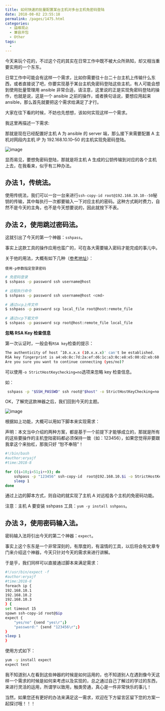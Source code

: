 ```yaml
---
title: 如何快速的批量配置某台主机对多台主机免密码登陆
date: 2018-08-02 23:55:18
permalink: /pages/1475.html
categories:
  - 运维观止
  - 兼容并包
  - Other
tags:
  - 
---
```


今天来玩个花的，不过这个花的其实在日常工作中既不被大众所熟知，却又相当重要实用的一个东东。



日常工作中可能会有这样一个需求，比如你需要往十台二十台主机上传输什么东西，或者直接说了吧，你要实现基于某台主机免密码登陆这些主机，有人可能会想到使用批量管理用 ansible 非常合适，请注意，这里说的正是实现免密码登陆的操作，也就是说，这是一个 ansible 之前的操作，或者换句话说，要想应用起来 ansible，那么首先就要把这个需求给满足了才行。



大家在往下看的时候，不妨也先想想，该如何实现这样一个需求。



我这里再描述一下需求:



那就是现在已经配置好主机 A 为 ansible 的 server 端，那么接下来需要配置 A 主机对网段内主机 IP 为 192.168.10.10–50 的主机实现免密码登陆。





![image](https://tva4.sinaimg.cn/large/008k1Yt0ly1gs31nnlxc1j30m80z4qv5.jpg)





显而易见，要想免密码登陆，那就是将主机 A 生成的公钥传输到对应的各个主机上去，在我看来，似乎有三种办法。



## 办法 1，传统法。



使用传统法，我们可以一台一台来进行`ssh-copy-id root@192.168.10.10--50`秘钥的传输，其中每执行一次都要输入一下对应主机的密码。这种方式耗时费力，自然不是今天的主角，也不是今天想要说的，因此就按下不表。



## 办法 2，使用跳过密码法。



这就引出了今天的第一个神器：`sshpass`。



事实上这款工具的操作应用也蛮广的，可在各大需要输入密码才能完成的事儿中。



关于他的用法，大概有如下几种（[参考地址](https://www.cnblogs.com/vman/p/5530375.html)）：



`使用-p参数指定登录密码`



```sh
# 免密码登录
$ sshpass -p password ssh username@host
 
# 远程执行命令
$ sshpass -p password ssh username@host <cmd>
 
# 通过scp上传文件
$ sshpass -p password scp local_file root@host:remote_file 
 
# 通过scp下载文件
$ sshpass -p password scp root@host:remote_file local_file
```



**忽略 RSA Key 检查信息**



第一次认证时，一般会有`RSA key`检查的提示：



```sh
The authenticity of host ’10.x.x.x (10.x.x.x)' can't be established.
RSA key fingerprint is a4:eb:8c:7d:2a:ef:d6:1c:a3:0c:e8:e5:00:d2:eb:60.
Are you sure you want to continue connecting (yes/no)?
```



可以使用`-o StrictHostKeychecking=no`选项来忽略 key 检查信息。



如：



```sh
 sshpass -p "$SSH_PASSWD" ssh root@"$host" -o StrictHostKeyChecking=no "$@" 2>/dev/null 
```



OK，了解完这款神器之后，我们回到今天的主题。





![image](https://tvax4.sinaimg.cn/large/008k1Yt0ly1gs31nyq3tij30m80y44qq.jpg)





根据如上功能，大概可以用如下脚本来实现需求：



声明：本文当中介绍的两种方案，都是基于一个前提下才能够成立的，那就是所有的这些要操作的主机登陆密码都必须保持一致（如：123456），如果您觉得非要跟我拿这个来抬杠，那我只好 “恕不奉陪”！



```sh
#!/bin/bash
#author:eryajf
#time:2018-8
 
for ((i=10;i<51;i++)); do
    sshpass -p "123456" ssh-copy-id  root@192.168.10.$i -o StrictHostKeyChecking=no "$@" &> /dev/null
    sleep 1
done
```



通过上边的脚本方式，则自动的就实现了主机 A 对远程各个主机的免密码功能。



注意：主机 A 要安装 sshpass 工具：`yum -y install sshpass`。



## 办法 3，使用密码输入法。



密码输入法将引出今天的第二个神器：`expect`。



事实上这个东东是一个非常深刻的，有厚度的，有温情的工具，以后将会有文章专门来介绍这个神器，今天只针对今天的需求来进行讲解。



于是乎，我们同样可以直接通过脚本来满足需求：



```sh
#!/usr/bin/expect -f
#author:eryajf
#time:2018-8
foreach ip {
192.168.10.1
192.168.10.2
192.168.10.3
} {
set timeout 15
spawn ssh-copy-id root@$ip
expect {
    "yes/no" {send "yes\r";}
    "password:" {send "123456\r";}
}
sleep 1
}
```



使用方式如下：



```sh
yum -y install expect
expect test
```



我不知道别人在看到这些神器的时候是如何运用的，也不知道别人在遇到像今天这样一个需求的时候是如何来考虑以及实现的，总之通过自己了解过的学过的东西，来进行灵活的运用，所谓学以致用，触类旁通，真心是一件非常快乐的事儿！



当然，如果您还有更好的办法来满足这一需求，欢迎在下方留言区留下您的方案一起探讨哦！！！

